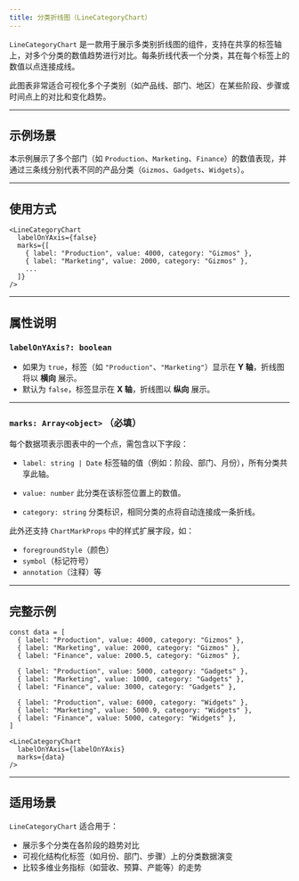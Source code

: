```yaml
---
title: 分类折线图（LineCategoryChart）
---
```

`LineCategoryChart` 是一款用于展示多类别折线图的组件，支持在共享的标签轴上，对多个分类的数值趋势进行对比。每条折线代表一个分类，其在每个标签上的数值以点连接成线。

此图表非常适合可视化多个子类别（如产品线、部门、地区）在某些阶段、步骤或时间点上的对比和变化趋势。

---

## 示例场景

本示例展示了多个部门（如 `Production`、`Marketing`、`Finance`）的数值表现，并通过三条线分别代表不同的产品分类（`Gizmos`、`Gadgets`、`Widgets`）。

---

## 使用方式

```tsx
<LineCategoryChart
  labelOnYAxis={false}
  marks={[
    { label: "Production", value: 4000, category: "Gizmos" },
    { label: "Marketing", value: 2000, category: "Gizmos" },
    ...
  ]}
/>
```

---

## 属性说明

### `labelOnYAxis?: boolean`

* 如果为 `true`，标签（如 `"Production"`、`"Marketing"`）显示在 **Y 轴**，折线图将以 **横向** 展示。
* 默认为 `false`，标签显示在 **X 轴**，折线图以 **纵向** 展示。

---

### `marks: Array<object>` **（必填）**

每个数据项表示图表中的一个点，需包含以下字段：

* `label: string | Date`
  标签轴的值（例如：阶段、部门、月份），所有分类共享此轴。

* `value: number`
  此分类在该标签位置上的数值。

* `category: string`
  分类标识，相同分类的点将自动连接成一条折线。

此外还支持 `ChartMarkProps` 中的样式扩展字段，如：

* `foregroundStyle`（颜色）
* `symbol`（标记符号）
* `annotation`（注释）等

---

## 完整示例

```tsx
const data = [
  { label: "Production", value: 4000, category: "Gizmos" },
  { label: "Marketing", value: 2000, category: "Gizmos" },
  { label: "Finance", value: 2000.5, category: "Gizmos" },

  { label: "Production", value: 5000, category: "Gadgets" },
  { label: "Marketing", value: 1000, category: "Gadgets" },
  { label: "Finance", value: 3000, category: "Gadgets" },

  { label: "Production", value: 6000, category: "Widgets" },
  { label: "Marketing", value: 5000.9, category: "Widgets" },
  { label: "Finance", value: 5000, category: "Widgets" },
]

<LineCategoryChart
  labelOnYAxis={labelOnYAxis}
  marks={data}
/>
```

---

## 适用场景

`LineCategoryChart` 适合用于：

* 展示多个分类在各阶段的趋势对比
* 可视化结构化标签（如月份、部门、步骤）上的分类数据演变
* 比较多维业务指标（如营收、预算、产能等）的走势
